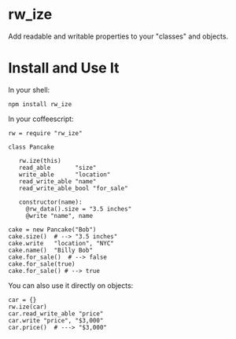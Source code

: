 
rw\_ize
======

Add readable and writable properties to your "classes" and objects.


Install and Use It
======

In your shell:

    npm install rw_ize

In your coffeescript:

    rw = require "rw_ize"

    class Pancake

       rw.ize(this)
       read_able       "size"
       write_able      "location"
       read_write_able "name"
       read_write_able_bool "for_sale"

       constructor(name):
         @rw_data().size = "3.5 inches"
         @write "name", name

    cake = new Pancake("Bob")
    cake.size()  # --> "3.5 inches"
    cake.write   "location", "NYC"
    cake.name()  "Billy Bob"
    cake.for_sale()  # --> false
    cake.for_sale(true)
    cake.for_sale() # --> true

You can also use it directly on objects:

    car = {}
    rw.ize(car)
    car.read_write_able "price"
    car.write "price", "$3,000"
    car.price()  # ---> "$3,000"

    
